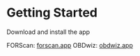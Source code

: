 # Getting Started
Download and install the app

FORScan: [forscan.app](https://forscan.app)
OBDwiz: [obdwiz.app](https://obdwiz.app)
